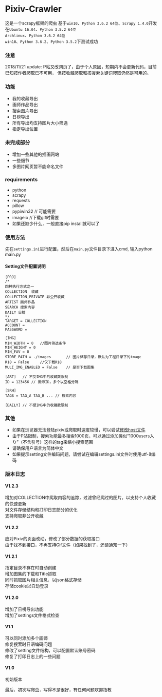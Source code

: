 # Pixiv-Crawler
这是一个scrapy框架的爬虫
基于`win10`、`Python 3.6.2 64位`、`Scrapy 1.4.0`开发<br>
在`Ubuntu 16.04`、`Python 3.5.2 64位`<br>
`Archlinux`、`Python 3.6.2 64位`<br>
`win10`、`Python 3.6.2`、`Python 3.5.2`下测试成功

### 注意
2018/11/21 update: P站又改网页了，由于个人原因，短期内不会更新代码，目前已知按作者爬取已不可用，
但按收藏爬取和按搜索关键词爬取仍然是可用的。

### 功能
* 我的收藏导出
* 画师作品导出
* 搜索图片导出
* 日榜导出
* 所有导出均支持图片大小筛选
* 指定导出位置

### 未完成部分
* 增加一些其他的插画网站
* 一些细节
* 多图片网页暂不能命名文件

### requirements
* python
* scrapy
* requests 
* pillow 
* pypiwin32 // 可能需要
* imageio //下载gif时需要
* 如果还缺少什么，一般直接pip install就可以了

### 使用方法
先在`settings.ini`进行配置，然后在`main.py`文件目录下进入cmd, 输入python main.py <br>

#### Setting文件配置说明
	[PRJ]  
	/* 
	四种执行方式之一
	COLLECTION  收藏
	COLLECTION_PRIVATE 非公开收藏
	ARTIST 画师作品
	SEARCH 搜索内容
	DAILY 日榜
	*/
	TARGET = COLLECTION  
	ACCOUNT = 
	PASSWORD = 
	
	[IMG] 
	MIN_WIDTH = 0	//图片筛选条件
	MIN_HEIGHT = 0
	MIN_FAV = 0		
	STORE_PATH = ./images		// 图片储存目录，默认为工程目录下的image
	R18 = False		//仅下载R18
	MULI_IMG_ENABLED = False	// 是否下载图集

	[ART]	// 不受IMG中的收藏数限制
	ID = 123456 // 画师ID，多个以空格分隔

	[SRH]
	TAGS = TAG_A TAG_B ... // 搜索内容
	
	[DAILY] // 不受IMG中的收藏数限制

### 其他
* 如果在浏览器无法登陆pixiv或爬取时速度较慢，可以尝试[修改host文件](./others/host.txt)
* 由于P站限制，搜索功能最多搜索1000页，可以通过添加类似“1000users入り”（不含引号）这样的tag来缩小搜索范围	
* 请确保用户语言为简体中文
* 如果提示setting文件编码问题，请尝试在编辑settings.ini文件时使用utf-8编码

### 版本日志
#### V1.2.3
增加对COLLECTION中爬取内容的追踪，过滤曾经爬过的图片，以支持个人收藏的快速更新<br>
对文件存储结构和打印日志部分的优化<br>
支持爬取非公开收藏
#### V1.2.2
应对Pixiv的页面改动，修改了部分数据的获取接口<br>
由于找不到接口，不再支持Gif文件（如果找到了，还请通知一下）<br>
#### V1.2.1
指定目录不存在时自动创建<br>
增加图集的下载和Title抓取<br>
同时抓取图片相关信息，以json格式存储<br>
存储cookie以自动登录
#### V1.2.0
增加了日榜导出功能<br>
增加了settings文件格式检查<br>
#### V1.1
可以同时添加多个画师<br>
修复搜索时日语编码问题<br>
修改了setting文件结构，可以配置默认账号密码<br>
修复了打印日志上的一些问题<br>
#### V1.0
初始版本<br>


最后，初次写爬虫，写得不是很好，有任何问题欢迎指教
